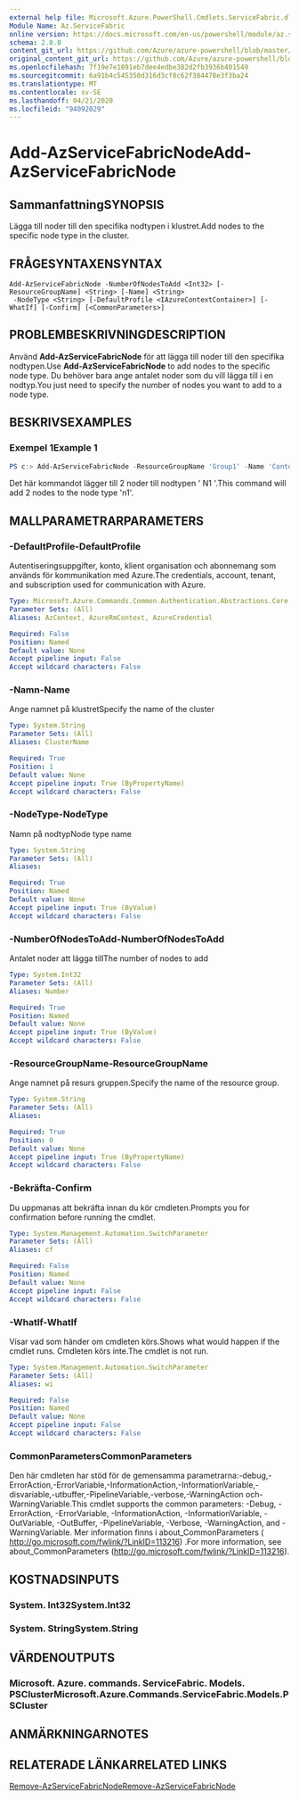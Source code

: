 ```yaml
---
external help file: Microsoft.Azure.PowerShell.Cmdlets.ServiceFabric.dll-Help.xml
Module Name: Az.ServiceFabric
online version: https://docs.microsoft.com/en-us/powershell/module/az.servicefabric/add-azservicefabricnode
schema: 2.0.0
content_git_url: https://github.com/Azure/azure-powershell/blob/master/src/ServiceFabric/ServiceFabric/help/Add-AzServiceFabricNode.md
original_content_git_url: https://github.com/Azure/azure-powershell/blob/master/src/ServiceFabric/ServiceFabric/help/Add-AzServiceFabricNode.md
ms.openlocfilehash: 7f19e7e1891eb7dee4edbe382d2fb3936b401549
ms.sourcegitcommit: 6a91b4c545350d316d3cf8c62f384478e3f3ba24
ms.translationtype: MT
ms.contentlocale: sv-SE
ms.lasthandoff: 04/21/2020
ms.locfileid: "94092029"
---
```

# <span data-ttu-id="d6da3-101">Add-AzServiceFabricNode</span><span class="sxs-lookup"><span data-stu-id="d6da3-101">Add-AzServiceFabricNode</span></span>

## <span data-ttu-id="d6da3-102">Sammanfattning</span><span class="sxs-lookup"><span data-stu-id="d6da3-102">SYNOPSIS</span></span>
<span data-ttu-id="d6da3-103">Lägga till noder till den specifika nodtypen i klustret.</span><span class="sxs-lookup"><span data-stu-id="d6da3-103">Add nodes to the specific node type in the cluster.</span></span>

## <span data-ttu-id="d6da3-104">FRÅGESYNTAXEN</span><span class="sxs-lookup"><span data-stu-id="d6da3-104">SYNTAX</span></span>

```
Add-AzServiceFabricNode -NumberOfNodesToAdd <Int32> [-ResourceGroupName] <String> [-Name] <String>
 -NodeType <String> [-DefaultProfile <IAzureContextContainer>] [-WhatIf] [-Confirm] [<CommonParameters>]
```

## <span data-ttu-id="d6da3-105">PROBLEMBESKRIVNING</span><span class="sxs-lookup"><span data-stu-id="d6da3-105">DESCRIPTION</span></span>
<span data-ttu-id="d6da3-106">Använd **Add-AzServiceFabricNode** för att lägga till noder till den specifika nodtypen.</span><span class="sxs-lookup"><span data-stu-id="d6da3-106">Use **Add-AzServiceFabricNode** to add nodes to the specific node type.</span></span> <span data-ttu-id="d6da3-107">Du behöver bara ange antalet noder som du vill lägga till i en nodtyp.</span><span class="sxs-lookup"><span data-stu-id="d6da3-107">You just need to specify the number of nodes you want to add to a node type.</span></span>

## <span data-ttu-id="d6da3-108">BESKRIVS</span><span class="sxs-lookup"><span data-stu-id="d6da3-108">EXAMPLES</span></span>

### <span data-ttu-id="d6da3-109">Exempel 1</span><span class="sxs-lookup"><span data-stu-id="d6da3-109">Example 1</span></span>
```powershell
PS c:> Add-AzServiceFabricNode -ResourceGroupName 'Group1' -Name 'Contoso01SFCluster' -NumberOfNodesToAdd 2 -NodeTypeName 'nt1'
```

<span data-ttu-id="d6da3-110">Det här kommandot lägger till 2 noder till nodtypen ' N1 '.</span><span class="sxs-lookup"><span data-stu-id="d6da3-110">This command will add 2 nodes to the node type 'n1'.</span></span>

## <span data-ttu-id="d6da3-111">MALLPARAMETRAR</span><span class="sxs-lookup"><span data-stu-id="d6da3-111">PARAMETERS</span></span>

### <span data-ttu-id="d6da3-112">-DefaultProfile</span><span class="sxs-lookup"><span data-stu-id="d6da3-112">-DefaultProfile</span></span>
<span data-ttu-id="d6da3-113">Autentiseringsuppgifter, konto, klient organisation och abonnemang som används för kommunikation med Azure.</span><span class="sxs-lookup"><span data-stu-id="d6da3-113">The credentials, account, tenant, and subscription used for communication with Azure.</span></span>

```yaml
Type: Microsoft.Azure.Commands.Common.Authentication.Abstractions.Core.IAzureContextContainer
Parameter Sets: (All)
Aliases: AzContext, AzureRmContext, AzureCredential

Required: False
Position: Named
Default value: None
Accept pipeline input: False
Accept wildcard characters: False
```

### <span data-ttu-id="d6da3-114">-Namn</span><span class="sxs-lookup"><span data-stu-id="d6da3-114">-Name</span></span>
<span data-ttu-id="d6da3-115">Ange namnet på klustret</span><span class="sxs-lookup"><span data-stu-id="d6da3-115">Specify the name of the cluster</span></span>

```yaml
Type: System.String
Parameter Sets: (All)
Aliases: ClusterName

Required: True
Position: 1
Default value: None
Accept pipeline input: True (ByPropertyName)
Accept wildcard characters: False
```

### <span data-ttu-id="d6da3-116">-NodeType</span><span class="sxs-lookup"><span data-stu-id="d6da3-116">-NodeType</span></span>
<span data-ttu-id="d6da3-117">Namn på nodtyp</span><span class="sxs-lookup"><span data-stu-id="d6da3-117">Node type name</span></span>

```yaml
Type: System.String
Parameter Sets: (All)
Aliases:

Required: True
Position: Named
Default value: None
Accept pipeline input: True (ByValue)
Accept wildcard characters: False
```

### <span data-ttu-id="d6da3-118">-NumberOfNodesToAdd</span><span class="sxs-lookup"><span data-stu-id="d6da3-118">-NumberOfNodesToAdd</span></span>
<span data-ttu-id="d6da3-119">Antalet noder att lägga till</span><span class="sxs-lookup"><span data-stu-id="d6da3-119">The number of nodes to add</span></span>

```yaml
Type: System.Int32
Parameter Sets: (All)
Aliases: Number

Required: True
Position: Named
Default value: None
Accept pipeline input: True (ByValue)
Accept wildcard characters: False
```

### <span data-ttu-id="d6da3-120">-ResourceGroupName</span><span class="sxs-lookup"><span data-stu-id="d6da3-120">-ResourceGroupName</span></span>
<span data-ttu-id="d6da3-121">Ange namnet på resurs gruppen.</span><span class="sxs-lookup"><span data-stu-id="d6da3-121">Specify the name of the resource group.</span></span>

```yaml
Type: System.String
Parameter Sets: (All)
Aliases:

Required: True
Position: 0
Default value: None
Accept pipeline input: True (ByPropertyName)
Accept wildcard characters: False
```

### <span data-ttu-id="d6da3-122">-Bekräfta</span><span class="sxs-lookup"><span data-stu-id="d6da3-122">-Confirm</span></span>
<span data-ttu-id="d6da3-123">Du uppmanas att bekräfta innan du kör cmdleten.</span><span class="sxs-lookup"><span data-stu-id="d6da3-123">Prompts you for confirmation before running the cmdlet.</span></span>

```yaml
Type: System.Management.Automation.SwitchParameter
Parameter Sets: (All)
Aliases: cf

Required: False
Position: Named
Default value: None
Accept pipeline input: False
Accept wildcard characters: False
```

### <span data-ttu-id="d6da3-124">-WhatIf</span><span class="sxs-lookup"><span data-stu-id="d6da3-124">-WhatIf</span></span>
<span data-ttu-id="d6da3-125">Visar vad som händer om cmdleten körs.</span><span class="sxs-lookup"><span data-stu-id="d6da3-125">Shows what would happen if the cmdlet runs.</span></span>
<span data-ttu-id="d6da3-126">Cmdleten körs inte.</span><span class="sxs-lookup"><span data-stu-id="d6da3-126">The cmdlet is not run.</span></span>

```yaml
Type: System.Management.Automation.SwitchParameter
Parameter Sets: (All)
Aliases: wi

Required: False
Position: Named
Default value: None
Accept pipeline input: False
Accept wildcard characters: False
```

### <span data-ttu-id="d6da3-127">CommonParameters</span><span class="sxs-lookup"><span data-stu-id="d6da3-127">CommonParameters</span></span>
<span data-ttu-id="d6da3-128">Den här cmdleten har stöd för de gemensamma parametrarna:-debug,-ErrorAction,-ErrorVariable,-InformationAction,-InformationVariable,-disvariable,-utbuffer,-PipelineVariable,-verbose,-WarningAction och-WarningVariable.</span><span class="sxs-lookup"><span data-stu-id="d6da3-128">This cmdlet supports the common parameters: -Debug, -ErrorAction, -ErrorVariable, -InformationAction, -InformationVariable, -OutVariable, -OutBuffer, -PipelineVariable, -Verbose, -WarningAction, and -WarningVariable.</span></span> <span data-ttu-id="d6da3-129">Mer information finns i about_CommonParameters ( http://go.microsoft.com/fwlink/?LinkID=113216) .</span><span class="sxs-lookup"><span data-stu-id="d6da3-129">For more information, see about_CommonParameters (http://go.microsoft.com/fwlink/?LinkID=113216).</span></span>

## <span data-ttu-id="d6da3-130">KOSTNADS</span><span class="sxs-lookup"><span data-stu-id="d6da3-130">INPUTS</span></span>

### <span data-ttu-id="d6da3-131">System. Int32</span><span class="sxs-lookup"><span data-stu-id="d6da3-131">System.Int32</span></span>

### <span data-ttu-id="d6da3-132">System. String</span><span class="sxs-lookup"><span data-stu-id="d6da3-132">System.String</span></span>

## <span data-ttu-id="d6da3-133">VÄRDEN</span><span class="sxs-lookup"><span data-stu-id="d6da3-133">OUTPUTS</span></span>

### <span data-ttu-id="d6da3-134">Microsoft. Azure. commands. ServiceFabric. Models. PSCluster</span><span class="sxs-lookup"><span data-stu-id="d6da3-134">Microsoft.Azure.Commands.ServiceFabric.Models.PSCluster</span></span>

## <span data-ttu-id="d6da3-135">ANMÄRKNINGAR</span><span class="sxs-lookup"><span data-stu-id="d6da3-135">NOTES</span></span>

## <span data-ttu-id="d6da3-136">RELATERADE LÄNKAR</span><span class="sxs-lookup"><span data-stu-id="d6da3-136">RELATED LINKS</span></span>

[<span data-ttu-id="d6da3-137">Remove-AzServiceFabricNode</span><span class="sxs-lookup"><span data-stu-id="d6da3-137">Remove-AzServiceFabricNode</span></span>](./Remove-AzServiceFabricNode.md)
